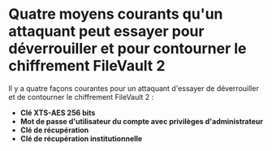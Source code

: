 # Quatre moyens courants qu'un attaquant peut essayer pour déverrouiller et pour contourner le chiffrement FileVault 2

Il y a quatre façons courantes pour un attaquant d'essayer de déverrouiller et de contourner le chiffrement FileVault 2 :

* **Clé XTS-AES 256 bits**
* **Mot de passe d'utilisateur du compte avec privilèges d'administrateur**
* **Clé de récupération**
* **Clé de récupération institutionnelle**

